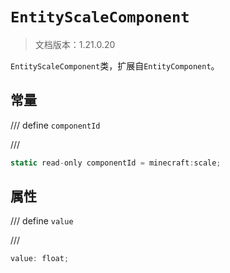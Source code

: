 # `EntityScaleComponent`

> 文档版本：1.21.0.20

`EntityScaleComponent`类，扩展自`EntityComponent`。

## 常量

/// define
`componentId`


///

```js
static read-only componentId = minecraft:scale;
```


## 属性

/// define
`value`


///

```js
value: float;
```

